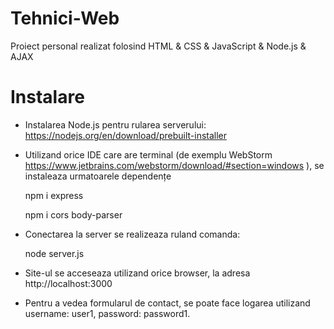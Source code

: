 # Tehnici-Web
Proiect personal realizat folosind HTML & CSS & JavaScript & Node.js & AJAX 

# Instalare
- Instalarea Node.js pentru rularea serverului: https://nodejs.org/en/download/prebuilt-installer 
- Utilizand orice IDE care are terminal (de exemplu WebStorm https://www.jetbrains.com/webstorm/download/#section=windows ), se instaleaza urmatoarele dependențe

    npm i express

    npm i cors body-parser

- Conectarea la server se realizeaza ruland comanda:

    node server.js
  
- Site-ul se acceseaza utilizand orice browser, la adresa http://localhost:3000
- Pentru a vedea formularul de contact, se poate face logarea utilizand username: user1, password: password1. 

